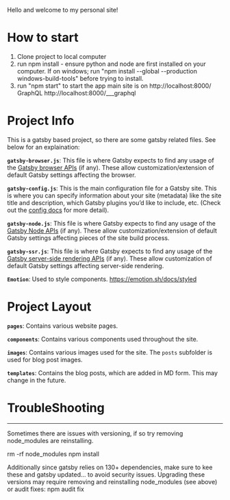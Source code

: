 

Hello and welcome to my personal site! 

# How to start
1) Clone project to local computer
2) run npm install - ensure python and node are first installed on your computer. 
If on windows; run "npm install --global --production windows-build-tools" before trying to install.
3) run "npm start" to start the app 
main site is on http://localhost:8000/
GraphQL http://localhost:8000/___graphql


# Project Info

This is a gatsby based project, so there are some gatsby related files. See below for an explaination:

**`gatsby-browser.js`**: This file is where Gatsby expects to find any usage of the [Gatsby browser APIs](https://www.gatsbyjs.org/docs/browser-apis/) (if any). These allow customization/extension of default Gatsby settings affecting the browser.

**`gatsby-config.js`**: This is the main configuration file for a Gatsby site. This is where you can specify information about your site (metadata) like the site title and description, which Gatsby plugins you’d like to include, etc. (Check out the [config docs](https://www.gatsbyjs.org/docs/gatsby-config/) for more detail).

**`gatsby-node.js`**: This file is where Gatsby expects to find any usage of the [Gatsby Node APIs](https://www.gatsbyjs.org/docs/node-apis/) (if any). These allow customization/extension of default Gatsby settings affecting pieces of the site build process.

**`gatsby-ssr.js`**: This file is where Gatsby expects to find any usage of the [Gatsby server-side rendering APIs](https://www.gatsbyjs.org/docs/ssr-apis/) (if any). These allow customization of default Gatsby settings affecting server-side rendering.

**`Emotion`**: Used to style components. https://emotion.sh/docs/styled

# Project Layout

**`pages`**: Contains various website pages.

**`components`**: Contains various components used throughout the site.

**`images`**: Contains various images used for the site. The `posts` subfolder is used for blog post images. 

**`templates`**: Contains the blog posts, which are added in MD form. This may change in the future. 


# TroubleShooting
---

Sometimes there are issues with versioning, if so try removing node_modules are reinstalling. 

rm -rf node_modules
npm install

Additionally since gatsby relies on 130+ dependencies, make sure to kee these and gatsby updated... to avoid security issues. Upgrading these versions may require removing and reinstalling node_modules (see above) or audit fixes:
npm audit fix